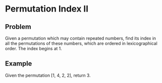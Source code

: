 Permutation Index II
===

## Problem

Given a permutation which may contain repeated numbers, find its index in all the permutations of these numbers, which are ordered in lexicographical order. The index begins at 1.


## Example

Given the permutation [1, 4, 2, 2], return 3.